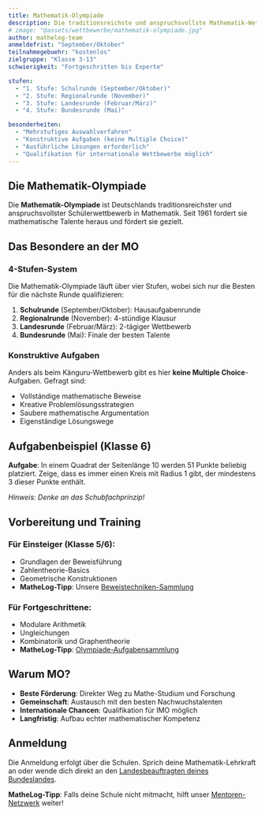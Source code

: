 ```yaml
---
title: Mathematik-Olympiade
description: Die traditionsreichste und anspruchsvollste Mathematik-Wettbewerb Deutschlands
# image: "@assets/wettbewerbe/mathematik-olympiade.jpg"
author: mathelog-team
anmeldefrist: "September/Oktober"
teilnahmegebuehr: "kostenlos"
zielgruppe: "Klasse 3-13"
schwierigkeit: "Fortgeschritten bis Experte"

stufen:
  - "1. Stufe: Schulrunde (September/Oktober)"
  - "2. Stufe: Regionalrunde (November)" 
  - "3. Stufe: Landesrunde (Februar/März)"
  - "4. Stufe: Bundesrunde (Mai)"

besonderheiten:
  - "Mehrstufiges Auswahlverfahren"
  - "Konstruktive Aufgaben (keine Multiple Choice)"
  - "Ausführliche Lösungen erforderlich"
  - "Qualifikation für internationale Wettbewerbe möglich"
---
```


## Die Mathematik-Olympiade

Die **Mathematik-Olympiade** ist Deutschlands traditionsreichster und anspruchsvollster Schülerwettbewerb in Mathematik. Seit 1961 fordert sie mathematische Talente heraus und fördert sie gezielt.

## Das Besondere an der MO

### 4-Stufen-System
Die Mathematik-Olympiade läuft über vier Stufen, wobei sich nur die Besten für die nächste Runde qualifizieren:

1. **Schulrunde** (September/Oktober): Hausaufgabenrunde
2. **Regionalrunde** (November): 4-stündige Klausur  
3. **Landesrunde** (Februar/März): 2-tägiger Wettbewerb
4. **Bundesrunde** (Mai): Finale der besten Talente

### Konstruktive Aufgaben
Anders als beim Känguru-Wettbewerb gibt es hier **keine Multiple Choice**-Aufgaben. Gefragt sind:
- Vollständige mathematische Beweise
- Kreative Problemlösungsstrategien  
- Saubere mathematische Argumentation
- Eigenständige Lösungswege

## Aufgabenbeispiel (Klasse 6)

**Aufgabe**: In einem Quadrat der Seitenlänge 10 werden 51 Punkte beliebig platziert. Zeige, dass es immer einen Kreis mit Radius 1 gibt, der mindestens 3 dieser Punkte enthält.

*Hinweis: Denke an das Schubfachprinzip!*

## Vorbereitung und Training

### Für Einsteiger (Klasse 5/6):
- Grundlagen der Beweisführung
- Zahlentheorie-Basics  
- Geometrische Konstruktionen
- **MatheLog-Tipp**: Unsere [Beweistechniken-Sammlung](/materialien/beweise)

### Für Fortgeschrittene:
- Modulare Arithmetik
- Ungleichungen
- Kombinatorik und Graphentheorie
- **MatheLog-Tipp**: [Olympiade-Aufgabensammlung](/materialien/olympiade)

## Warum MO?

- **Beste Förderung**: Direkter Weg zu Mathe-Studium und Forschung
- **Gemeinschaft**: Austausch mit den besten Nachwuchstalenten
- **Internationale Chancen**: Qualifikation für IMO möglich
- **Langfristig**: Aufbau echter mathematischer Kompetenz

## Anmeldung

Die Anmeldung erfolgt über die Schulen. Sprich deine Mathematik-Lehrkraft an oder wende dich direkt an den [Landesbeauftragten deines Bundeslandes](https://www.mathematik-olympiaden.de/moev/index.php/aufgaben/aufgabenarchiv).

**MatheLog-Tipp**: Falls deine Schule nicht mitmacht, hilft unser [Mentoren-Netzwerk](/ueber#mentoren) weiter!
